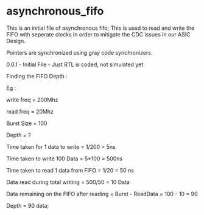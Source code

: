 # asynchronous_fifo
This is an initial file of asynchronous fifo; 
This is used to read and write the FIFO with seperate clocks in order to mitigate the CDC issues in our ASIC Design.

Pointers are synchronized using gray code synchronizers.

0.0.1 - Initial File - Just RTL is coded, not simulated yet




Finding the FIFO Depth : 

Eg : 

write freq = 200Mhz

read freq = 20Mhz

Burst Size = 100

Depth = ?


Time taken for 1 data to write = 1/200 = 5ns

Time taken to write 100 Data = 5*100 = 500ns

Time taken to read 1 data from FIFO = 1/20 = 50 ns


Data read during total writing = 500/50 = 10 Data

Data remaining on the FIFO after reading = Burst - ReadData = 100 - 10 = 90


Depth = 90 data;

